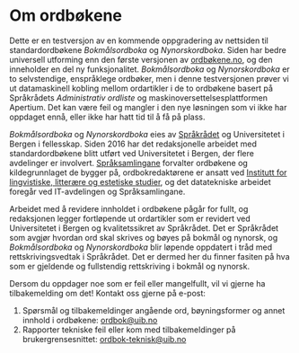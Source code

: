 # Om ordbøkene
Dette er en testversjon av en kommende oppgradering av nettsiden til standardordbøkene _Bokmålsordboka_ og _Nynorskordboka_. Siden har bedre universell utforming enn den første versjonen av [ordbøkene.no](https://ordbokene.no/), og den inneholder en del ny funksjonalitet. _Bokmålsordboka_ og _Nynorskordboka_ er to selvstendige, enspråklege ordbøker, men i denne testversjonen prøver vi ut datamaskinell kobling mellom ordartikler i de to ordbøkene basert på Språkrådets _Administrativ ordliste_ og maskinoversettelsesplattformen Apertium. Det kan være feil og mangler i den nye løsningen som vi ikke har oppdaget ennå, eller ikke har hatt tid til å få på plass. 

_Bokmålsordboka_ og _Nynorskordboka_ eies av [Språkrådet](https://www.sprakradet.no/) og Universitetet i Bergen i fellesskap. Siden 2016 har det redaksjonelle arbeidet med standardordbøkene blitt utført ved Universitetet i Bergen, der flere avdelinger er involvert. [Språksamlingane](https://www.uib.no/ub/spesialsamlingene/160666/om-spr%C3%A5ksamlingane) forvalter ordbøkene og kildegrunnlaget de bygger på, ordbokredaktørene er ansatt ved [Institutt for lingvistiske, litterære og estetiske studier](https://www.uib.no/lle), og det datatekniske arbeidet foregår ved IT-avdelingen og Språksamlingane. 

Arbeidet med å revidere innholdet i ordbøkene pågår for fullt, og redaksjonen legger fortløpende ut ordartikler som er revidert ved Universitetet i Bergen og kvalitetssikret av Språkrådet. Det er Språkrådet som avgjør hvordan ord skal skrives og bøyes på bokmål og nynorsk, og _Bokmålsordboka_ og _Nynorskordboka_ blir løpende oppdatert i tråd med rettskrivingsvedtak i Språkrådet. Det er dermed her du finner fasiten på hva som er gjeldende og fullstendig rettskriving i bokmål og nynorsk.

Dersom du oppdager noe som er feil eller mangelfullt, vil vi gjerne ha tilbakemelding om det! Kontakt oss gjerne på e-post:

1. Spørsmål og tilbakemeldinger angående ord, bøyningsformer og annet innhold i ordbøkene: [ordbok@uib.no](mailto:ordbok@uib.no)
2. Rapporter tekniske feil eller kom med tilbakemeldinger på brukergrensesnittet: [ordbok-teknisk@uib.no](mailto:ordbok-teknisk@uib.no)